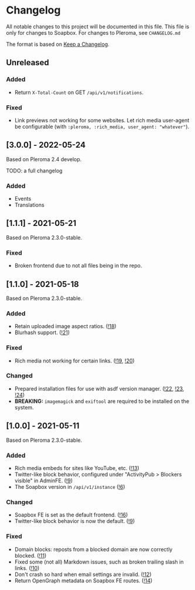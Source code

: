 # Changelog

All notable changes to this project will be documented in this file.
This file is only for changes to Soapbox.
For changes to Pleroma, see `CHANGELOG.md`

The format is based on [Keep a Changelog](https://keepachangelog.com/en/1.0.0/).

## Unreleased

### Added
- Return `X-Total-Count` on GET `/api/v1/notifications`.

### Fixed
- Link previews not working for some websites. Let rich media user-agent be configurable (with `:pleroma, :rich_media, user_agent: "whatever"`).

## [3.0.0] - 2022-05-24

Based on Pleroma 2.4 develop.

TODO: a full changelog

### Added

- Events
- Translations

## [1.1.1] - 2021-05-21

Based on Pleroma 2.3.0-stable.

### Fixed
- Broken frontend due to not all files being in the repo.

## [1.1.0] - 2021-05-18

Based on Pleroma 2.3.0-stable.

### Added
- Retain uploaded image aspect ratios. ([!18](https://gitlab.com/soapbox-pub/soapbox/-/merge_requests/18))
- Blurhash support. ([!21](https://gitlab.com/soapbox-pub/soapbox/-/merge_requests/21))

### Fixed
- Rich media not working for certain links. ([!19](https://gitlab.com/soapbox-pub/soapbox/-/merge_requests/19), [!20](https://gitlab.com/soapbox-pub/soapbox/-/merge_requests/20))

### Changed
- Prepared installation files for use with asdf version manager. ([!22](https://gitlab.com/soapbox-pub/soapbox/-/merge_requests/22), [!23](https://gitlab.com/soapbox-pub/soapbox/-/merge_requests/23), [!24](https://gitlab.com/soapbox-pub/soapbox/-/merge_requests/24))
- **BREAKING:** `imagemagick` and `exiftool` are required to be installed on the system.

## [1.0.0] - 2021-05-11

Based on Pleroma 2.3.0-stable.

### Added
- Rich media embeds for sites like YouTube, etc. ([!13](https://gitlab.com/soapbox-pub/soapbox/-/merge_requests/13))
- Twitter-like block behavior, configured under "ActivityPub > Blockers visible" in AdminFE. ([!9](https://gitlab.com/soapbox-pub/soapbox/-/merge_requests/9))
- The Soapbox version in `/api/v1/instance` ([!6](https://gitlab.com/soapbox-pub/soapbox/-/merge_requests/6))

### Changed
- Soapbox FE is set as the default frontend. ([!16](https://gitlab.com/soapbox-pub/soapbox/-/merge_requests/16))
- Twitter-like block behavior is now the default. ([!9](https://gitlab.com/soapbox-pub/soapbox/-/merge_requests/9))

### Fixed
- Domain blocks: reposts from a blocked domain are now correctly blocked. ([!11](https://gitlab.com/soapbox-pub/soapbox/-/merge_requests/11))
- Fixed some (not all) Markdown issues, such as broken trailing slash in links. ([!10](https://gitlab.com/soapbox-pub/soapbox/-/merge_requests/10))
- Don't crash so hard when email settings are invalid. ([!12](https://gitlab.com/soapbox-pub/soapbox/-/merge_requests/12))
- Return OpenGraph metadata on Soapbox FE routes. ([!14](https://gitlab.com/soapbox-pub/soapbox/-/merge_requests/14))
